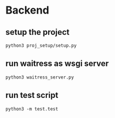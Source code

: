 # Backend

## setup the project
```
python3 proj_setup/setup.py
```

## run waitress as wsgi server
```
python3 waitress_server.py
```

## run test script
```
python3 -m test.test
```
